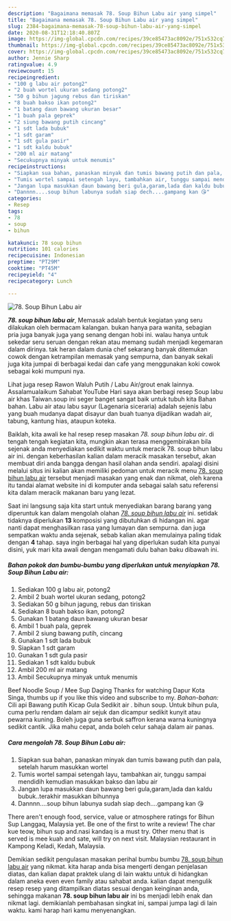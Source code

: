 ```yaml
---
description: "Bagaimana memasak 78. Soup Bihun Labu air yang simpel"
title: "Bagaimana memasak 78. Soup Bihun Labu air yang simpel"
slug: 2384-bagaimana-memasak-78-soup-bihun-labu-air-yang-simpel
date: 2020-08-31T12:18:40.807Z
image: https://img-global.cpcdn.com/recipes/39ce85473ac8092e/751x532cq70/78-soup-bihun-labu-air-foto-resep-utama.jpg
thumbnail: https://img-global.cpcdn.com/recipes/39ce85473ac8092e/751x532cq70/78-soup-bihun-labu-air-foto-resep-utama.jpg
cover: https://img-global.cpcdn.com/recipes/39ce85473ac8092e/751x532cq70/78-soup-bihun-labu-air-foto-resep-utama.jpg
author: Jennie Sharp
ratingvalue: 4.9
reviewcount: 15
recipeingredient:
- "100 g labu air potong2"
- "2 buah wortel ukuran sedang potong2"
- "50 g bihun jagung rebus dan tiriskan"
- "8 buah bakso ikan potong2"
- "1 batang daun bawang ukuran besar"
- "1 buah pala geprek"
- "2 siung bawang putih cincang"
- "1 sdt lada bubuk"
- "1 sdt garam"
- "1 sdt gula pasir"
- "1 sdt kaldu bubuk"
- "200 ml air matang"
- "Secukupnya minyak untuk menumis"
recipeinstructions:
- "Siapkan sua bahan, panaskan minyak dan tumis bawang putih dan pala, setelah harum masukkan wortel"
- "Tumis wortel sampai setengah layu, tambahkan air, tunggu sampai mendidih kemudian masukkan bakso dan labu air"
- "Jangan lupa masukkan daun bawang beri gula,garam,lada dan kaldu bubuk..terakhir masukkan bihunnya"
- "Dannnn....soup bihun labunya sudah siap dech....gampang kan 😘"
categories:
- Resep
tags:
- 78
- soup
- bihun

katakunci: 78 soup bihun 
nutrition: 101 calories
recipecuisine: Indonesian
preptime: "PT29M"
cooktime: "PT45M"
recipeyield: "4"
recipecategory: Lunch

---
```



![78. Soup Bihun Labu air](https://img-global.cpcdn.com/recipes/39ce85473ac8092e/751x532cq70/78-soup-bihun-labu-air-foto-resep-utama.jpg)

<b><i>78. soup bihun labu air</i></b>, Memasak adalah bentuk kegiatan yang seru dilakukan oleh bermacam kalangan. bukan hanya para wanita, sebagian pria juga banyak juga yang senang dengan hobi ini. walau hanya untuk sekedar seru seruan dengan rekan atau memang sudah menjadi kegemaran dalam dirinya. tak heran dalam dunia chef sekarang banyak ditemukan cowok dengan ketrampilan memasak yang sempurna, dan banyak sekali juga kita jumpai di berbagai kedai dan cafe yang menggunakan koki cowok sebagai koki mumpuni nya.

Lihat juga resep Rawon Waluh Putih / Labu Air/grout enak lainnya. Assalamualaikum Sahabat YouTube Hari saya akan berbagi resep Soup labu air khas Taiwan.soup ini seger banget sangat baik untuk tubuh kita Bahan bahan. Labu air atau labu sayur (Lagenaria siceraria) adalah sejenis labu yang buah mudanya dapat disayur dan buah tuanya dijadikan wadah air, tabung, kantung hias, ataupun koteka.

Baiklah, kita awali ke hal resep resep masakan <i>78. soup bihun labu air</i>. di tengah tengah kegiatan kita, mungkin akan terasa menggembirakan bila sejenak anda menyediakan sedikit waktu untuk meracik 78. soup bihun labu air ini. dengan keberhasilan kalian dalam meracik masakan tersebut, akan membuat diri anda bangga dengan hasil olahan anda sendiri. apalagi disini melalui situs ini kalian akan memiliki pedoman untuk meracik menu <u>78. soup bihun labu air</u> tersebut menjadi masakan yang enak dan nikmat, oleh karena itu tandai alamat website ini di komputer anda sebagai salah satu referensi kita dalam meracik makanan baru yang lezat.


Saat ini langsung saja kita start untuk menyediakan barang barang yang diperuntuk kan dalam mengolah olahan <u><i>78. soup bihun labu air</i></u> ini. setidak tidaknya diperlukan <b>13</b> komposisi yang dibutuhkan di hidangan ini. agar nanti dapat menghasilkan rasa yang lumayan dan sempurna. dan juga sempatkan waktu anda sejenak, sebab kalian akan memulainya paling tidak dengan <b>4</b> tahap. saya ingin berbagai hal yang diperlukan sudah kita punyai disini, yuk mari kita awali dengan mengamati dulu bahan baku dibawah ini.

<!--inarticleads1-->

##### Bahan pokok dan bumbu-bumbu yang diperlukan untuk menyiapkan 78. Soup Bihun Labu air:

1. Sediakan 100 g labu air, potong2
1. Ambil 2 buah wortel ukuran sedang, potong2
1. Sediakan 50 g bihun jagung, rebus dan tiriskan
1. Sediakan 8 buah bakso ikan, potong2
1. Gunakan 1 batang daun bawang ukuran besar
1. Ambil 1 buah pala, geprek
1. Ambil 2 siung bawang putih, cincang
1. Gunakan 1 sdt lada bubuk
1. Siapkan 1 sdt garam
1. Gunakan 1 sdt gula pasir
1. Sediakan 1 sdt kaldu bubuk
1. Ambil 200 ml air matang
1. Ambil Secukupnya minyak untuk menumis


Beef Noodle Soup / Mee Sup Daging Thanks for watching Dapur Kota Singa, thumbs up if you like this video and subscribe to my. *Bahan-bahan:* Cili api Bawang putih Kicap Gula Sedikit air . bihun soup. Untuk bihun pula, cuma perlu rendam dalam air sejuk dan dicampur sedikit kunyit atau pewarna kuning. Boleh juga guna serbuk saffron kerana warna kuningnya sedikit cantik. Jika mahu cepat, anda boleh celur sahaja dalam air panas. 

<!--inarticleads2-->

##### Cara mengolah 78. Soup Bihun Labu air:

1. Siapkan sua bahan, panaskan minyak dan tumis bawang putih dan pala, setelah harum masukkan wortel
1. Tumis wortel sampai setengah layu, tambahkan air, tunggu sampai mendidih kemudian masukkan bakso dan labu air
1. Jangan lupa masukkan daun bawang beri gula,garam,lada dan kaldu bubuk..terakhir masukkan bihunnya
1. Dannnn....soup bihun labunya sudah siap dech....gampang kan 😘


There aren&#39;t enough food, service, value or atmosphere ratings for Bihun Sup Langgaq, Malaysia yet. Be one of the first to write a review! The char kue teow, bihun sup and.nasi kandaq is a must try. Other menu that is served is mee kuah and sate, will try on next visit. Malaysian restaurant in Kampong Keladi, Kedah, Malaysia. 

Demikian sedikit pengulasan masakan perihal bumbu bumbu <u>78. soup bihun labu air</u> yang nikmat. kita harap anda bisa mengerti dengan penjelasan diatas, dan kalian dapat praktek ulang di lain waktu untuk di hidangkan dalam aneka even even family atau sahabat anda. kalian dapat mengulik resep resep yang ditampilkan diatas sesuai dengan keinginan anda, sehingga makanan <b>78. soup bihun labu air</b> ini bs menjadi lebih enak dan nikmat lagi. demikianlah pembahasan singkat ini, sampai jumpa lagi di lain waktu. kami harap hari kamu menyenangkan.
